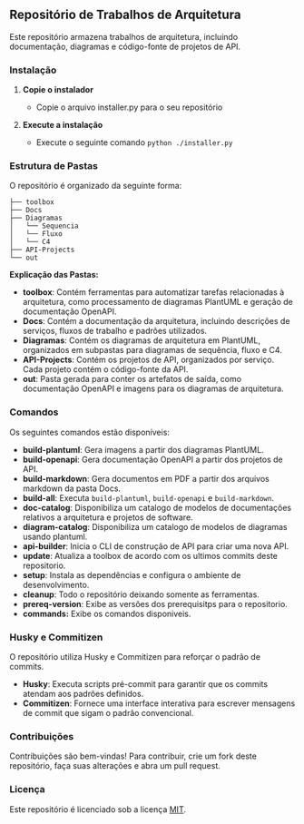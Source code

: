 ## Repositório de Trabalhos de Arquitetura

Este repositório armazena trabalhos de arquitetura, incluindo documentação, diagramas e código-fonte de projetos de API.

### Instalação

1. **Copie o instalador**
    - Copie o arquivo installer.py para o seu repositório

2. **Execute a instalação**
    - Execute o seguinte comando `python ./installer.py`

### Estrutura de Pastas

O repositório é organizado da seguinte forma:

```
├── toolbox
├── Docs
├── Diagramas
│   └── Sequencia
│   └── Fluxo
│   └── C4
├── API-Projects
└── out

```

**Explicação das Pastas:**

* **toolbox**: Contém ferramentas para automatizar tarefas relacionadas à arquitetura, como processamento de diagramas PlantUML e geração de documentação OpenAPI.
* **Docs**: Contém a documentação da arquitetura, incluindo descrições de serviços, fluxos de trabalho e padrões utilizados.
* **Diagramas**: Contém os diagramas de arquitetura em PlantUML, organizados em subpastas para diagramas de sequência, fluxo e C4.
* **API-Projects**: Contém os projetos de API, organizados por serviço. Cada projeto contém o código-fonte da API.
* **out**: Pasta gerada para conter os artefatos de saída, como documentação OpenAPI e imagens para os diagramas de arquitetura.

### Comandos

Os seguintes comandos estão disponíveis:

* **build-plantuml**: Gera imagens a partir dos diagramas PlantUML.
* **build-openapi**: Gera documentação OpenAPI a partir dos projetos de API.
* **build-markdown**: Gera documentos em PDF a partir dos arquivos markdown da pasta Docs.
* **build-all**: Executa `build-plantuml`, `build-openapi` e `build-markdown`.
* **doc-catalog**: Disponibiliza um catalogo de modelos de documentações relativos a arquitetura e projetos de software.
* **diagram-catalog**: Disponibiliza um catalogo de modelos de diagramas usando plantuml.
* **api-builder**: Inicia o CLI de construção de API para criar uma nova API.
* **update**: Atualiza a toolbox de acordo com os ultimos commits deste repositorio.
* **setup**: Instala as dependências e configura o ambiente de desenvolvimento.
* **cleanup**: Todo o repositório deixando somente as ferramentas.
* **prereq-version**: Exibe as versões dos prerequisitps para o repositorio.
* **commands:** Exibe os comandos disponiveis.

### Husky e Commitizen

O repositório utiliza Husky e Commitizen para reforçar o padrão de commits.

* **Husky**: Executa scripts pré-commit para garantir que os commits atendam aos padrões definidos.
* **Commitizen**: Fornece uma interface interativa para escrever mensagens de commit que sigam o padrão convencional.

### Contribuições

Contribuições são bem-vindas! Para contribuir, crie um fork deste repositório, faça suas alterações e abra um pull request.

### Licença

Este repositório é licenciado sob a licença [MIT](LICENSE).
